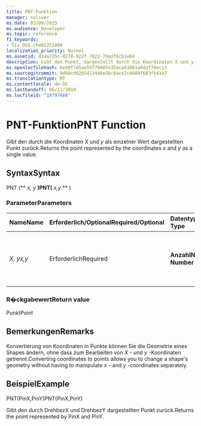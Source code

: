 ```yaml
---
title: PNT-Funktion
manager: soliver
ms.date: 03/09/2015
ms.audience: Developer
ms.topic: reference
f1_keywords:
- Vis_DSS.chm82251480
localization_priority: Normal
ms.assetid: d14a735c-0278-922f-7823-79adf6cb1e64
description: Gibt den Punkt, dargestellt durch die Koordinaten X und y als einen single-Wert.
ms.openlocfilehash: be00f7d5ae55f70407e35eca43881a6d3f70ec13
ms.sourcegitcommit: 9d60cd82b5413446e5bc8ace2cd689f683fb41a7
ms.translationtype: MT
ms.contentlocale: de-DE
ms.lasthandoff: 06/11/2018
ms.locfileid: "19797688"
---
```

# <a name="pnt-function"></a><span data-ttu-id="8a594-103">PNT-Funktion</span><span class="sxs-lookup"><span data-stu-id="8a594-103">PNT Function</span></span>

<span data-ttu-id="8a594-104">Gibt den durch die Koordinaten _X_ und _y_ als einzelner Wert dargestellten Punkt zurück.</span><span class="sxs-lookup"><span data-stu-id="8a594-104">Returns the point represented by the coordinates  _x_ and  _y_ as a single value.</span></span> 
  
## <a name="syntax"></a><span data-ttu-id="8a594-105">Syntax</span><span class="sxs-lookup"><span data-stu-id="8a594-105">Syntax</span></span>

<span data-ttu-id="8a594-106">PNT (** *x, y* **)</span><span class="sxs-lookup"><span data-stu-id="8a594-106">PNT(** *x,y* ** )</span></span> 
  
### <a name="parameters"></a><span data-ttu-id="8a594-107">Parameter</span><span class="sxs-lookup"><span data-stu-id="8a594-107">Parameters</span></span>

|<span data-ttu-id="8a594-108">**Name**</span><span class="sxs-lookup"><span data-stu-id="8a594-108">**Name**</span></span>|<span data-ttu-id="8a594-109">**Erforderlich/Optional**</span><span class="sxs-lookup"><span data-stu-id="8a594-109">**Required/Optional**</span></span>|<span data-ttu-id="8a594-110">**Datentyp**</span><span class="sxs-lookup"><span data-stu-id="8a594-110">**Data Type**</span></span>|<span data-ttu-id="8a594-111">**Beschreibung**</span><span class="sxs-lookup"><span data-stu-id="8a594-111">**Description**</span></span>|
|:-----|:-----|:-----|:-----|
| <span data-ttu-id="8a594-112">_X, y_</span><span class="sxs-lookup"><span data-stu-id="8a594-112">_x,y_</span></span> <br/> |<span data-ttu-id="8a594-113">Erforderlich</span><span class="sxs-lookup"><span data-stu-id="8a594-113">Required</span></span>  <br/> |<span data-ttu-id="8a594-114">**Anzahl**</span><span class="sxs-lookup"><span data-stu-id="8a594-114">**Number, Number**</span></span> <br/> |<span data-ttu-id="8a594-115">Die Koordinaten des Punkts im Koordinatensystem des aktuellen Shapes.</span><span class="sxs-lookup"><span data-stu-id="8a594-115">The coordinates of the point in the coordinate system of the current shape.</span></span>  <br/> |
   
### <a name="return-value"></a><span data-ttu-id="8a594-116">R�ckgabewert</span><span class="sxs-lookup"><span data-stu-id="8a594-116">Return value</span></span>

<span data-ttu-id="8a594-117">Punkt</span><span class="sxs-lookup"><span data-stu-id="8a594-117">Point</span></span>
  
## <a name="remarks"></a><span data-ttu-id="8a594-118">Bemerkungen</span><span class="sxs-lookup"><span data-stu-id="8a594-118">Remarks</span></span>

<span data-ttu-id="8a594-119">Konvertierung von Koordinaten in Punkte können Sie die Geometrie eines Shapes ändern, ohne dass zum Bearbeiten von *X* - und *y* -Koordinaten getrennt.</span><span class="sxs-lookup"><span data-stu-id="8a594-119">Converting coordinates to points allows you to change a shape's geometry without having to manipulate  *x*  - and  *y*  -coordinates separately.</span></span> 
  
## <a name="example"></a><span data-ttu-id="8a594-120">Beispiel</span><span class="sxs-lookup"><span data-stu-id="8a594-120">Example</span></span>

<span data-ttu-id="8a594-121">PNT(PinX,PinY)</span><span class="sxs-lookup"><span data-stu-id="8a594-121">PNT(PinX,PinY)</span></span> 
  
<span data-ttu-id="8a594-122">Gibt den durch DrehbezX und DrehbezY dargestellten Punkt zurück.</span><span class="sxs-lookup"><span data-stu-id="8a594-122">Returns the point represented by PinX and PinY.</span></span> 
  


